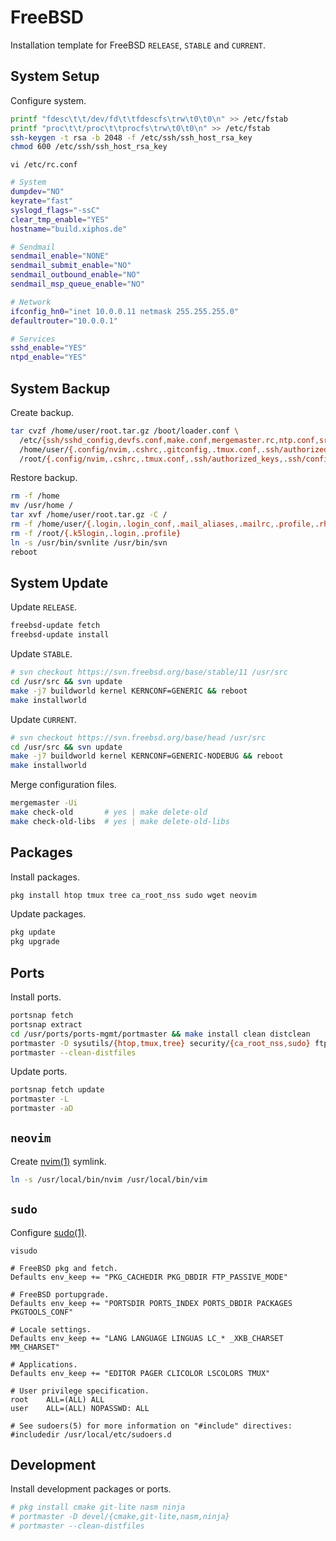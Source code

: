 # FreeBSD
Installation template for FreeBSD `RELEASE`, `STABLE` and `CURRENT`.

<!--
**Distribution Select**

```
[ ] base-dbg
[ ] doc
[ ] kernel-dbg
[ ] lib32-dbg
[ ] lib32
[ ] src
[ ] tests
```

**System Configuration**

```
[ ] local_unbound
[*] sshd
[ ] moused
[*] ntpd
[ ] powerd
[ ] dumpdev
```

**System Hardening**

```
[*] 0 hide_uids
[*] 1 hide_gids
[*] 2 hide_jail
[*] 3 read_msgbuf
[ ] 4 proc_debug
[ ] 5 random_pid
[*] 6 clear_tmp
[*] 7 disable_syslogd
[*] 8 disable_sendmail
[*] 9 secure_console
```
-->

## System Setup
Configure system.

```sh
printf "fdesc\t\t/dev/fd\t\tfdescfs\trw\t0\t0\n" >> /etc/fstab
printf "proc\t\t/proc\t\tprocfs\trw\t0\t0\n" >> /etc/fstab
ssh-keygen -t rsa -b 2048 -f /etc/ssh/ssh_host_rsa_key
chmod 600 /etc/ssh/ssh_host_rsa_key
```

`vi /etc/rc.conf`

```sh
# System
dumpdev="NO"
keyrate="fast"
syslogd_flags="-ssC"
clear_tmp_enable="YES"
hostname="build.xiphos.de"

# Sendmail
sendmail_enable="NONE"
sendmail_submit_enable="NO"
sendmail_outbound_enable="NO"
sendmail_msp_queue_enable="NO"

# Network
ifconfig_hn0="inet 10.0.0.11 netmask 255.255.255.0"
defaultrouter="10.0.0.1"

# Services
sshd_enable="YES"
ntpd_enable="YES"
```

## System Backup
Create backup.

```sh
tar cvzf /home/user/root.tar.gz /boot/loader.conf \
  /etc/{ssh/sshd_config,devfs.conf,make.conf,mergemaster.rc,ntp.conf,src.conf,sysctl.conf} \
  /home/user/{.config/nvim,.cshrc,.gitconfig,.tmux.conf,.ssh/authorized_keys,.ssh/config} \
  /root/{.config/nvim,.cshrc,.tmux.conf,.ssh/authorized_keys,.ssh/config}
```

Restore backup.

```sh
rm -f /home
mv /usr/home /
tar xvf /home/user/root.tar.gz -C /
rm -f /home/user/{.login,.login_conf,.mail_aliases,.mailrc,.profile,.rhosts,.shrc,root.tar.gz}
rm -f /root/{.k5login,.login,.profile}
ln -s /usr/bin/svnlite /usr/bin/svn
reboot
```

## System Update
Update `RELEASE`.

```sh
freebsd-update fetch
freebsd-update install
```

Update `STABLE`.

```sh
# svn checkout https://svn.freebsd.org/base/stable/11 /usr/src
cd /usr/src && svn update
make -j7 buildworld kernel KERNCONF=GENERIC && reboot
make installworld
```

Update `CURRENT`.

```sh
# svn checkout https://svn.freebsd.org/base/head /usr/src
cd /usr/src && svn update
make -j7 buildworld kernel KERNCONF=GENERIC-NODEBUG && reboot
make installworld
```

Merge configuration files.

```sh
mergemaster -Ui
make check-old       # yes | make delete-old
make check-old-libs  # yes | make delete-old-libs
```

<!--
Create system image.

```sh
cd /usr/src && svn update
make -j7 buildworld buildkernel KERNCONF=GENERIC-NODEBUG \
  MAKE_CONF=/etc/make.conf SRC_CONF=/etc/src.conf
cd release
make cdrom KERNCONF=GENERIC-NODEBUG \
  MAKE_CONF=/etc/make.conf SRC_CONF=/etc/src.conf \
  NODOC=yes NOPORTS=yes NOSRC=yes
xz disc1.iso
```
-->

## Packages
Install packages.

```sh
pkg install htop tmux tree ca_root_nss sudo wget neovim
```

Update packages.

```sh
pkg update
pkg upgrade
```

## Ports
Install ports.

```sh
portsnap fetch
portsnap extract
cd /usr/ports/ports-mgmt/portmaster && make install clean distclean
portmaster -D sysutils/{htop,tmux,tree} security/{ca_root_nss,sudo} ftp/wget editors/neovim
portmaster --clean-distfiles
```

Update ports.

```sh
portsnap fetch update
portmaster -L
portmaster -aD
```

## `neovim`
Create [nvim(1)](https://www.freebsd.org/cgi/man.cgi?query=nvim) symlink.

```sh
ln -s /usr/local/bin/nvim /usr/local/bin/vim
```

## `sudo`
Configure [sudo(1)](https://www.freebsd.org/cgi/man.cgi?query=sudo).

`visudo`

```sudo
# FreeBSD pkg and fetch.
Defaults env_keep += "PKG_CACHEDIR PKG_DBDIR FTP_PASSIVE_MODE"

# FreeBSD portupgrade.
Defaults env_keep += "PORTSDIR PORTS_INDEX PORTS_DBDIR PACKAGES PKGTOOLS_CONF"

# Locale settings.
Defaults env_keep += "LANG LANGUAGE LINGUAS LC_* _XKB_CHARSET MM_CHARSET"

# Applications.
Defaults env_keep += "EDITOR PAGER CLICOLOR LSCOLORS TMUX"

# User privilege specification.
root	ALL=(ALL) ALL
user	ALL=(ALL) NOPASSWD: ALL

# See sudoers(5) for more information on "#include" directives:
#includedir /usr/local/etc/sudoers.d
```

## Development
Install development packages or ports.

```sh
# pkg install cmake git-lite nasm ninja
# portmaster -D devel/{cmake,git-lite,nasm,ninja}
# portmaster --clean-distfiles
```

<!--
Test the compiler.

```sh
clang++ -std=c++1z -O3 -flto=thin -fuse-ld=lld main.cpp -pthread -lc++experimental
```
-->
